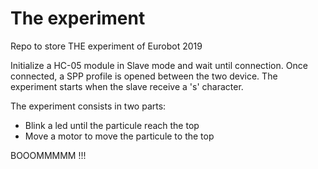 # The experiment
Repo to store THE experiment of Eurobot 2019

Initialize a HC-05 module in Slave mode and wait until connection.
Once connected, a SPP profile is opened between the two device.
The experiment starts when the slave receive a 's' character.

The experiment consists in two parts:
  * Blink a led until the particule reach the top
  * Move a motor to move the particule to the top
  
BOOOMMMMM !!!

